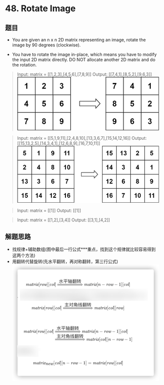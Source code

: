 # 48. Rotate Image

## 题目

- You are given an n x n 2D matrix representing an image, rotate the image by 90 degrees (clockwise).

- You have to rotate the image in-place, which means you have to modify the input 2D matrix directly. DO NOT allocate another 2D matrix and do the rotation.


> Input: matrix = [[1,2,3],[4,5,6],[7,8,9]]
> Output: [[7,4,1],[8,5,2],[9,6,3]]
![img.png](img.png)

> Input: matrix = [[5,1,9,11],[2,4,8,10],[13,3,6,7],[15,14,12,16]]
> Output: [[15,13,2,5],[14,3,4,1],[12,6,8,9],[16,7,10,11]]
> ![img_1.png](img_1.png)

> Input: matrix = [[1]]
> Output: [[1]]

> Input: matrix = [[1,2],[3,4]]
> Output: [[3,1],[4,2]]


## 解题思路

- 找规律+辅助数组(图中最后一行公式***重点，找到这个规律就比较容易得到这两个方法)
- 用翻转代替旋转(先水平翻转，再对称翻转，第三行公式)
![img_4.png](img_4.png)